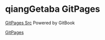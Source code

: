 
# qiangGetaba  GitPages

[GitPages Src](https://github.com/qianggetaba/gitpages-gitbook) Powered by GitBook

[GitPages](https://qianggetaba.github.io/)

